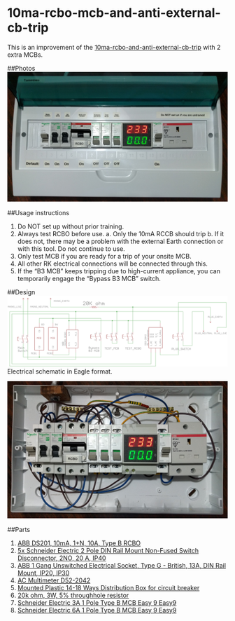 # 10ma-rcbo-mcb-and-anti-external-cb-trip

This is an improvement of the [10ma-rcbo-and-anti-external-cb-trip](../10ma-rcbo-and-anti-external-cb-trip/) with 2 extra MCBs.

##Photos
![Screen](images/10ma-rcbo-mcb-and-anti-external-cb-trip-front-open.jpg)

##Usage instructions
1. Do NOT set up without prior training.
2. Always test RCBO before use. 
  a. Only the 10mA RCCB should trip
  b. If it does not, there may be a problem with the external Earth connection or with this tool. Do not continue to use.
3. Only test MCB if you are ready for a trip of your onsite MCB.
4. All other RK electrical connections will be connected through this.
5. If the “B3 MCB” keeps tripping due to high-current appliance, you can temporarily engage the “Bypass B3 MCB” switch.

##Design
![Screen](10ma-rcbo-mcb-and-anti-external-cb-trip.png)
Electrical schematic in Eagle format.

![Screen](images/10ma-rcbo-mcb-and-anti-external-cb-trip-internal.jpg)

##Parts
1. [ABB DS201, 10mA, 1+N, 10A, Type B RCBO](https://sg.rs-online.com/web/p/rcbos/7674049/) 
2. [5x Schneider Electric 2 Pole DIN Rail Mount Non-Fused Switch Disconnector, 2NO, 20 A, IP40](https://sg.rs-online.com/web/p/non-fused-switch-disconnectors/7907434/)
3. [ABB 1 Gang Unswitched Electrical Socket, Type G - British, 13A, DIN Rail Mount, IP20, IP30](https://sg.rs-online.com/web/p/electrical-sockets/8294571/)
4. [AC Multimeter D52-2042](http://www.aliexpress.com/item/DIN-RAIL-Dual-led-display-Red-green-AC80-300V-AC0-1-99-9A-Digital-voltmeter-ammeter/32304010220.html)
5. [ Mounted Plastic 14-18 Ways Distribution Box for circuit breaker](http://www.aliexpress.com/item/14-18-ways-Plastic-distribution-box-for-circuit-breaker-indoor-on-the-wall/32276160760.html)
6. [20k ohm, 3W, 5% throughhole resistor](http://sg.element14.com/vishay-bc-components/pr03000202002jac00/metal-film-resistor-20-kohm-3/dp/1755172)
7. [Schneider Electric 3A 1 Pole Type B MCB Easy 9 Easy9](http://sg.rs-online.com/web/p/residential-mcbs/8508596/)
8. [Schneider Electric 6A 1 Pole Type B MCB Easy 9 Easy9](http://sg.rs-online.com/web/p/residential-mcbs/8508599/)
